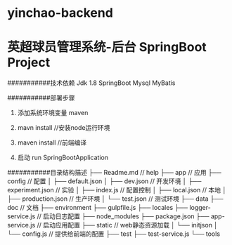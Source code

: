 # yinchao-backend
英超球员管理系统-后台
SpringBoot Project
===========================

###########技术依赖
Jdk 1.8
SpringBoot
Mysql
MyBatis

###########部署步骤
1. 添加系统环境变量
    maven


2. mavn install  //安装node运行环境

3. maven install   //前端编译

4. 启动
   run SpringBootApplication 


###########目录结构描述
├── Readme.md                   // help
├── app                         // 应用
├── config                      // 配置
│   ├── default.json
│   ├── dev.json                // 开发环境
│   ├── experiment.json         // 实验
│   ├── index.js                // 配置控制
│   ├── local.json              // 本地
│   ├── production.json         // 生产环境
│   └── test.json               // 测试环境
├── data
├── doc                         // 文档
├── environment
├── gulpfile.js
├── locales
├── logger-service.js           // 启动日志配置
├── node_modules
├── package.json
├── app-service.js              // 启动应用配置
├── static                      // web静态资源加载
│   └── initjson
│       └── config.js         // 提供给前端的配置
├── test
├── test-service.js
└── tools
